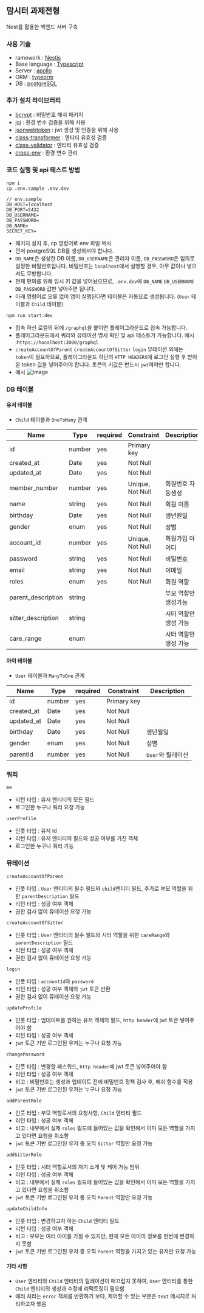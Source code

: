 ## 맘시터 과제전형

Nest를 활용한 백엔드 서버 구축

### 사용 기술

- ramework : [Nestjs](https://nestjs.com/)
- Base language : [Typescript](https://www.typescriptlang.org/)
- Server : [apollo](https://github.com/apollographql/apollo-server)
- ORM : [typeorm](https://typeorm.io/#/)
- DB : [postgreSQL](https://www.postgresql.org/)

### 추가 설치 라이브러리

- [bcrypt](https://www.npmjs.com/package/bcrypt) : 비밀번호 해쉬 패키지
- [joi](https://www.npmjs.com/package/joi) : 환경 변수 검증을 위해 사용
- [jsonwebtoken](https://www.npmjs.com/package/jsonwebtoken) : jwt 생성 및 인증을 위해 사용
- [class-transformer](https://github.com/typestack/class-transformer) : 엔티티 유효성 검증
- [class-validator](https://github.com/typestack/class-validator) : 엔티티 유효성 검증
- [cross-env](https://www.npmjs.com/package/cross-env) : 환경 변수 관리

### 코드 실행 및 api 테스트 방법

```tsx
npm i
cp .env.sample .env.dev

// env.sample
DB_HOST=localhost
DB_PORT=5432
DB_USERNAME=
DB_PASSWORD=
DB_NAME=
SECRET_KEY=
```

- 패키지 설치 후, cp 명령어로 env 파일 복사
- 먼저 postgreSQL DB를 생성하셔야 합니다.
- `DB_NAME`은 생성한 DB 이름, `DB_USERNAME`은 관리자 이름, `DB_PASSWORD`은 임의로 설정한 비밀번호입니다. 비밀번호는 `localhost`에서 실행할 경우, 아무 값이나 넣으셔도 무방합니다.
- 현재 편의를 위해 임시 키 값을 넣어놨으므로, `.env.dev`에 `DB_NAME` `DB_USERNAME` `DB_PASSWORD` 값만 넣어주면 됩니다.
- 아래 명령어로 오류 없이 앱이 실행된다면 테이블은 자동으로 생성됩니다. (`User` 테이블과 `Child` 테이블)

```tsx
npm run start:dev
```

- 접속 하신 로컬의 뒤에 `/graphql`을 붙이면 플레이그라운드로 접속 가능합니다.
- 플레이그라운드에서 쿼리와 뮤테이션 명세 확인 및 api 테스트가 가능합니다. 예시 :`https://hocalhost:3000/graphql`
- `createAccountOfParent` `createAccountOfSitter` `login` 뮤테이션 외에는 `token`이 필요하므로, 플레이그라운드 하단의 `HTTP HEADERS`에 로그인 실행 후 받아온 token 값을 넣어주어야 합니다. 토큰의 키값은 반드시 `jwt`여야만 합니다.
- 예시
  ![image](https://user-images.githubusercontent.com/58724686/113241893-96817080-92ea-11eb-8447-79db7553572b.png)

### DB 테이블

#### 유저 테이블

- `Child` 테이블과 `OneToMany` 관계

| Name               | Type   | required | Constraint       | Description           |
| ------------------ | ------ | -------- | ---------------- | --------------------- |
| id                 | number | yes      | Primary key      |                       |
| created_at         | Date   | yes      | Not Null         |                       |
| updated_at         | Date   | yes      | Not Null         |                       |
| member_number      | number | yes      | Unique, Not Null | 회원번호 자동생성     |
| name               | string | yes      | Not Null         | 회원 이름             |
| birthday           | Date   | yes      | Not Null         | 생년원일              |
| gender             | enum   | yes      | Not Null         | 성별                  |
| account_id         | number | yes      | Unique, Not Null | 회원가입 아이디       |
| password           | string | yes      | Not Null         | 비밀번호              |
| email              | string | yes      | Not Null         | 이메일                |
| roles              | enum   | yes      | Not Null         | 회원 역할             |
| parent_description | string |          |                  | 부모 역할만 생성가능  |
| sitter_description | string |          |                  | 시터 역할만 생성 가능 |
| care_range         | enum   |          |                  | 시터 역할만 생성 가능 |

#### 아이 테이블

- `User` 테이블과 `ManyToOne` 관계

| Name       | Type   | required | Constraint  | Description       |
| ---------- | ------ | -------- | ----------- | ----------------- |
| id         | number | yes      | Primary key |                   |
| created_at | Date   | yes      | Not Null    |                   |
| updated_at | Date   | yes      | Not Null    |                   |
| birthday   | Date   | yes      | Not Null    | 생년월일          |
| gender     | enum   | yes      | Not Null    | 성별              |
| parentId   | number | yes      | Not Null    | `User`와 릴레이션 |

### 쿼리

`me`

- 리턴 타입 : 유저 엔티티의 모든 필드
- 로그인한 누구나 쿼리 요청 가능

`userProfile`

- 인풋 타입 : 유저 Id
- 리턴 타입 : 유저 엔티티의 필드와 성공 여부를 가진 객체
- 로그인한 누구나 쿼리 가능

### 뮤테이션

`createAccountOfParent`

- 인풋 타입 : `User` 엔티티의 필수 필드와 `child`엔티티 필드, 추가로 부모 역할을 위한 `parentDescription` 필드
- 리턴 타입 : 성공 여부 객체
- 권한 검사 없이 뮤테이션 요청 가능

`createAccountOfSitter`

- 인풋 타입 : `User` 엔티티의 필수 필드와 시터 역할을 위한 `careRange`와 `parentDescription` 필드
- 리턴 타입 : 성공 여부 객체
- 권한 검사 없이 뮤테이션 요청 가능

`login`

- 인풋 타입 : `accountId`와 `password`
- 리턴 타입 : 성공 여부 객체와 `jwt` 토큰 반환
- 권한 검사 없이 뮤테이션 요청 가능

`updateProfile`

- 인풋 타입 : 업데이트를 원하는 유저 객체의 필드, `http header`에 jwt 토큰 넣어주어야 함
- 리턴 타입 : 성공 여부 객체
- `jwt` 토큰 기반 로그인된 유저는 누구나 요청 가능

`changePassword`

- 인풋 타입 : 변경할 패스워드, `http header`에 jwt 토큰 넣어주어야 함
- 리턴 타입 : 성공 여부 객체
- 비고 : 비밀번호는 생성과 업데이트 전에 비밀번호 정책 검사 후, 해쉬 함수를 적용
- `jwt` 토큰 기반 로그인된 유저는 누구나 요청 가능

`addParentRole`

- 인풋 타입 : 부모 역할로서의 요청사항, `Child` 엔티티 필드
- 리턴 타입 : 성공 여부 객체
- 비고 : 내부에서 실제 `roles` 필드에 들어있는 값을 확인해서 이미 모든 역할을 가지고 있다면 요청을 취소함
- `jwt` 토큰 기반 로그인된 유저 중 오직 `Sitter` 역할만 요청 가능

`addSitterRole`

- 인풋 타입 : 시터 역할로서의 자기 소개 및 케어 가능 범위
- 리턴 타입 : 성공 여부 객체
- 비고 : 내부에서 실제 `roles` 필드에 들어있는 값을 확인해서 이미 모든 역할을 가지고 있다면 요청을 취소함
- `jwt` 토큰 기반 로그인된 유저 중 오직 `Parent` 역할만 요청 가능

`updateChildInfo`

- 인풋 타입 : 변경하고자 하는 `Child` 엔티티 필드
- 리턴 타입 : 성공 여부 객체
- 비고 : 부모는 여러 아이를 가질 수 있지만, 현재 모든 아이의 정보를 한번에 변경하지 못함
- `jwt` 토큰 기반 로그인된 유저 중 오직 `Parent` 역할을 가지고 있는 유저만 요청 가능

#### 기타 사항

- `User` 엔티티와 `Child` 엔티티의 릴레이션이 매끄럽지 못하여, `User` 엔티티를 통한 `Child` 엔티티의 생성과 수정에 리팩토링이 필요함
- 에러 처리는 `error` 객체를 반환하기 보다, 제어할 수 있는 부분은 `text` 메시지로 처리하고자 했음
